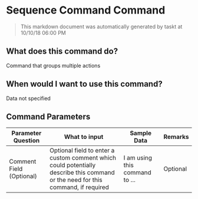 <!--TITLE: Sequence Command Command -->
<!-- SUBTITLE: a command in the Misc Commands group -->
# Sequence Command Command


> This markdown document was automatically generated by taskt at 10/10/18 06:00 PM


## What does this command do?
Command that groups multiple actions


## When would I want to use this command?
Data not specified


## Command Parameters
| Parameter Question   	| What to input  	|  Sample Data 	| Remarks  	|
| ---                    | ---               | ---           | ---       |
|Comment Field (Optional)|Optional field to enter a custom comment which could potentially describe this command or the need for this command, if required|I am using this command to ...|Optional|


